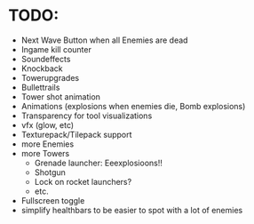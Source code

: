 # TODO:

- Next Wave Button when all Enemies are dead
- Ingame kill counter
- Soundeffects
- Knockback
- Towerupgrades
- Bullettrails
- Tower shot animation
- Animations (explosions when enemies die, Bomb explosions)
- Transparency for tool visualizations
- vfx (glow, etc)
- Texturepack/Tilepack support
- more Enemies
- more Towers
  - Grenade launcher: Eeexplosioons!!
  - Shotgun
  - Lock on rocket launchers?
  - etc.
- Fullscreen toggle
- simplify healthbars to be easier to spot with a lot of enemies
